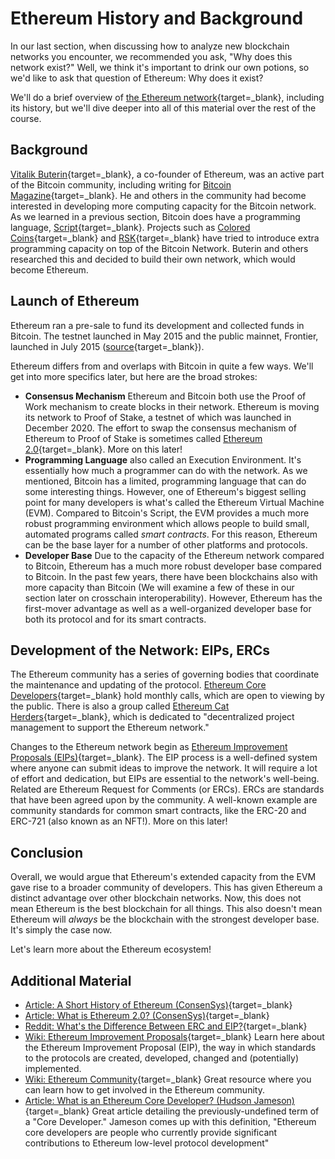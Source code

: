 # Ethereum History and Background

In our last section, when discussing how to analyze new blockchain networks you encounter, we recommended you ask, "Why does this network exist?" Well, we think it's important to drink our own potions, so we'd like to ask that question of Ethereum: Why does it exist?

We'll do a brief overview of [the Ethereum network](https://en.wikipedia.org/wiki/Ethereum){target=\_blank}, including its history, but we'll dive deeper into all of this material over the rest of the course.

## Background

[Vitalik Buterin](https://en.wikipedia.org/wiki/Vitalik_Buterin){target=\_blank}, a co-founder of Ethereum, was an active part of the Bitcoin community, including writing for [Bitcoin Magazine](https://bitcoinmagazine.com/authors/vitalik-buterin){target=\_blank}. He and others in the community had become interested in developing more computing capacity for the Bitcoin network. As we learned in a previous section, Bitcoin does have a programming language, [Script](https://en.bitcoin.it/wiki/Script){target=\_blank}. Projects such as [Colored Coins](https://en.bitcoin.it/wiki/Colored_Coins){target=\_blank} and [RSK](https://www.rsk.co/){target=\_blank} have tried to introduce extra programming capacity on top of the Bitcoin Network. Buterin and others researched this and decided to build their own network, which would become Ethereum.

## Launch of Ethereum

Ethereum ran a pre-sale to fund its development and collected funds in Bitcoin. The testnet launched in May 2015 and the public mainnet, Frontier, launched in July 2015 ([source](https://consensys.net/blog/blockchain-explained/a-short-history-of-ethereum/){target=\_blank}).

Ethereum differs from and overlaps with Bitcoin in quite a few ways. We'll get into more specifics later, but here are the broad strokes:

- **Consensus Mechanism** Ethereum and Bitcoin both use the Proof of Work mechanism to create blocks in their network. Ethereum is moving its network to Proof of Stake, a testnet of which was launched in December 2020. The effort to swap the consensus mechanism of Ethereum to Proof of Stake is sometimes called [Ethereum 2.0](https://consensys.net/blog/blockchain-explained/what-is-ethereum-2){target=\_blank}. More on this later!
- **Programming Language** also called an Execution Environment. It's essentially how much a programmer can do with the network. As we mentioned, Bitcoin has a limited, programming language that can do some interesting things. However, one of Ethereum's biggest selling point for many developers is what's called the Ethereum Virtual Machine (EVM). Compared to Bitcoin's Script, the EVM provides a much more robust programming environment which allows people to build small, automated programs called _smart contracts_. For this reason, Ethereum can be the base layer for a number of other platforms and protocols.
- **Developer Base** Due to the capacity of the Ethereum network compared to Bitcoin, Ethereum has a much more robust developer base compared to Bitcoin. In the past few years, there have been blockchains also with more capacity than Bitcoin (We will examine a few of these in our section later on crosschain interoperability). However, Ethereum has the first-mover advantage as well as a well-organized developer base for both its protocol and for its smart contracts.

## Development of the Network: EIPs, ERCs

The Ethereum community has a series of governing bodies that coordinate the maintenance and updating of the protocol. [Ethereum Core Developers](https://github.com/ethereum/pm){target=\_blank} hold monthly calls, which are open to viewing by the public. There is also a group called [Ethereum Cat Herders](https://www.ethereumcatherders.com/){target=\_blank}, which is dedicated to "decentralized project management to support the Ethereum network."

Changes to the Ethereum network begin as [Ethereum Improvement Proposals (EIPs)](https://eips.ethereum.org/){target=\_blank}. The EIP process is a well-defined system where anyone can submit ideas to improve the network. It will require a lot of effort and dedication, but EIPs are essential to the network's well-being. Related are Ethereum Request for Comments (or ERCs). ERCs are standards that have been agreed upon by the community. A well-known example are community standards for common smart contracts, like the ERC-20 and ERC-721 (also known as an NFT!). More on this later!

## Conclusion

Overall, we would argue that Ethereum's extended capacity from the EVM gave rise to a broader community of developers. This has given Ethereum a distinct advantage over other blockchain networks. Now, this does not mean Ethereum is the best blockchain for all things. This also doesn't mean Ethereum will _always_ be the blockchain with the strongest developer base. It's simply the case now.

Let's learn more about the Ethereum ecosystem!

## Additional Material

- [Article: A Short History of Ethereum (ConsenSys)](https://consensys.net/blog/blockchain-explained/a-short-history-of-ethereum/){target=\_blank}
- [Article: What is Ethereum 2.0? (ConsenSys)](https://consensys.net/blog/blockchain-explained/what-is-ethereum-2){target=\_blank}
- [Reddit: What's the Difference Between ERC and EIP?](https://www.reddit.com/r/ethereum/comments/5v76ne/what_is_the_difference_between_erc_and_eip/){target=\_blank}
- [Wiki: Ethereum Improvement Proposals](https://eips.ethereum.org/){target=\_blank} Learn here about the Ethereum Improvement Proposal (EIP), the way in which standards to the protocols are created, developed, changed and (potentially) implemented.
- [Wiki: Ethereum Community](https://ethereum.org/en/community/){target=\_blank} Great resource where you can learn how to get involved in the Ethereum community.
- [Article: What is an Ethereum Core Developer? (Hudson Jameson)](https://hudsonjameson.com/2020-06-22-what-is-an-ethereum-core-developer/){target=\_blank} Great article detailing the previously-undefined term of a "Core Developer." Jameson comes up with this definition, "Ethereum core developers are people who currently provide significant contributions to Ethereum low-level protocol development"
